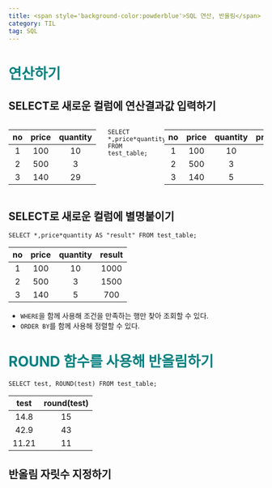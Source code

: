 ```yaml
---
title: <span style='background-color:powderblue'>SQL 연산, 반올림</span>
category: TIL
tag: SQL
---
```

# <span style='color:teal'>연산하기</span>
## SELECT로 새로운 컬럼에 연산결과값 입력하기
<div style='display:flex'>

|no|price|quantity|
|:---:|:---:|:---:|
|1|100|10|
|2|500|3|
|3|140|29|

```
SELECT *,price*quantity FROM test_table;
```

|no|price|quantity|price*quantity|
|:---:|:---:|:---:|:---:|
|1|100|10|1000|
|2|500|3|1500|
|3|140|5|700|
</div>

## SELECT로 새로운 컬럼에 별명붙이기
```
SELECT *,price*quantity AS "result" FROM test_table; 
```
|no|price|quantity|result|
|:---:|:---:|:---:|:---:|
|1|100|10|1000|
|2|500|3|1500|
|3|140|5|700|

- `WHERE`을 함께 사용해 조건을 만족하는 행만 찾아 조회할 수 있다. 
- `ORDER BY`를 함께 사용해 정렬할 수 있다.

# <span style='color:teal'>ROUND 함수를 사용해 반올림하기</span>
```
SELECT test, ROUND(test) FROM test_table;
```

|test|round(test)|
|:--:|:--:|
|14.8|15|
|42.9|43|
|11.21|11|

## 반올림 자릿수 지정하기